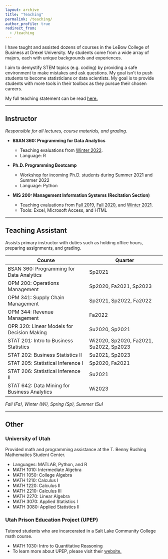 ```yaml
---
layout: archive
title: "Teaching"
permalink: /teaching/
author_profile: true
redirect_from:
  - /teaching
---
```


I have taught and assisted dozens of courses in the LeBow College of Business at Drexel University. My students come from a wide array of majors, each with unique backgrounds and experiences. 

I aim to demystify STEM topics (e.g. coding) by providing a safe environment to make mistakes and ask questions. My goal isn't to push students to become statisticians or data scientists. My goal is to provide students with more tools in their toolbox as they pursue their chosen careers. 


My full teaching statement can be read <a href="/files/BuhlerTeachingStatement.pdf" target="_blank" rel="noopener noreferrer"> here. </a> 

---

## Instructor
*Responsible for all lectures, course materials, and grading.*
- **BSAN 360: Programming for Data Analytics**
	- Teaching evaluations from <a href="/files/BSAN-360_Winter2022.pdf" target="_blank" rel="noopener noreferrer">Winter 2022</a>.
	- Language: R


- **Ph.D. Programming Bootcamp**
	- Workshop for incoming Ph.D. students during Summer 2021 and Summer 2022
	- Language: Python 

- **MIS 200: Management Information Systems (Recitation Section)**

	- Teaching evaluations from <a href="/files/MIS-200_Fall2019.pdf" target="_blank" rel="noopener noreferrer">Fall 2019</a>,  <a href="/files/MIS-200_Fall2020.pdf" target="_blank" rel="noopener noreferrer">Fall 2020</a>, and <a href="/files/MIS-200_Winter2021.pdf" target="_blank" rel="noopener noreferrer">Winter 2021</a>. 
	-  Tools: Excel, Microsoft Access, and HTML
	
---

## Teaching Assistant
Assists primary instructor with duties such as holding office hours, preparing assignments, and grading.


<table class="tg">
<thead>
  <tr>
    <th class="tg-0pky">Course</th>
    <th class="tg-0pky">Quarter</th>
  </tr>
</thead>
<tbody>
  <tr>
    <td class="tg-0pky">BSAN 360: Programming for Data Analytics</td>
    <td class="tg-0pky">Sp2021</td>
  </tr>
  <tr>
    <td class="tg-0pky">OPM 200: Operations Management</td>
    <td class="tg-0pky">Sp2020, Fa2021, Sp2023</td>
  </tr>
  <tr>
    <td class="tg-0pky">OPM 341: Supply Chain Management</td>
    <td class="tg-0pky">Sp2021, Sp2022, Fa2022</td>
  </tr>
  <tr>
    <td class="tg-0pky">OPM 344: Revenue Management</td>
    <td class="tg-0pky">Fa2022</td>
  </tr>
  <tr>
    <td class="tg-0pky">OPR 320: Linear Models for Decision Making</td>
    <td class="tg-0pky">Su2020, Sp2021</td>
  </tr>
  <tr>
    <td class="tg-0pky">STAT 201: Intro to Business Statistics</td>
    <td class="tg-0pky">Wi2020, Sp2020, Fa2021, Su2022, Sp2023</td>
  </tr>
  <tr>
    <td class="tg-0pky">STAT 202: Business Statistics II</td>
    <td class="tg-0pky">Su2021, Sp2023</td>
  </tr>
  <tr>
    <td class="tg-0pky">STAT 205: Statistical Inference I</td>
    <td class="tg-0pky">Sp2020, Fa2021</td>
  </tr>
  <tr>
    <td class="tg-0pky">STAT 206: Statistical Inference II</td>
    <td class="tg-0pky">Su2021</td>
  </tr>
  <tr>
    <td class="tg-0pky">STAT 642: Data Mining for Business Analytics</td>
    <td class="tg-0pky">Wi2023</td>
  </tr>
</tbody>
</table>
  
*Fall (Fa), Winter (Wi), Spring (Sp), Summer (Su)*

---


## Other
### University of Utah
Provided math and programming assistance at the T. Benny Rushing Mathematics Student Center.

- Languages: MATLAB, Python, and R
- MATH 1010: Intermediate Algebra
- MATH 1050: College Algebra
- MATH 1210: Calculus I 
- MATH 1220: Calculus II
- MATH 2210: Calculus III
- MATH 2270: Linear Algebra
- MATH 3070: Applied Statistics I
- MATH 3080: Applied Statistics II

### Utah Prison Education Project (UPEP)
Tutored students who are incarcerated in a Salt Lake Community College math course.
- MATH 1030: Intro to Quantitative Reasoning 
- To learn more about UPEP,  please visit their <a href="https://prisoneducationproject.utah.edu/" target="_blank" rel="noopener noreferrer">website.</a>
